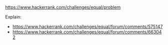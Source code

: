 https://www.hackerrank.com/challenges/equal/problem

Explain:

- https://www.hackerrank.com/challenges/equal/forum/comments/575147
- https://www.hackerrank.com/challenges/equal/forum/comments/663042
